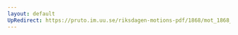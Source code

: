 ```yaml
---
layout: default
UpRedirect: https://pruto.im.uu.se/riksdagen-motions-pdf/1868/mot_1868__fk__91.pdf
---
```

